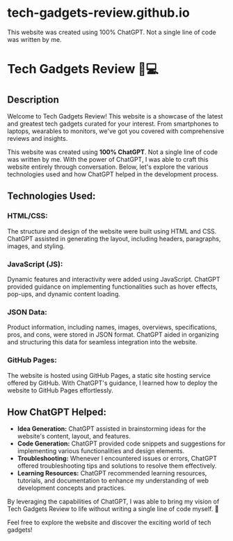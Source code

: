 # tech-gadgets-review.github.io
This website was created using 100% ChatGPT. Not a single line of code was written by me.

# Tech Gadgets Review 📱💻

## Description
Welcome to Tech Gadgets Review! This website is a showcase of the latest and greatest tech gadgets curated for your interest. From smartphones to laptops, wearables to monitors, we've got you covered with comprehensive reviews and insights.

This website was created using **100% ChatGPT**. Not a single line of code was written by me. With the power of ChatGPT, I was able to craft this website entirely through conversation. Below, let's explore the various technologies used and how ChatGPT helped in the development process.

## Technologies Used:

### HTML/CSS:
The structure and design of the website were built using HTML and CSS. ChatGPT assisted in generating the layout, including headers, paragraphs, images, and styling.

### JavaScript (JS):
Dynamic features and interactivity were added using JavaScript. ChatGPT provided guidance on implementing functionalities such as hover effects, pop-ups, and dynamic content loading.

### JSON Data:
Product information, including names, images, overviews, specifications, pros, and cons, were stored in JSON format. ChatGPT aided in organizing and structuring this data for seamless integration into the website.

### GitHub Pages:
The website is hosted using GitHub Pages, a static site hosting service offered by GitHub. With ChatGPT's guidance, I learned how to deploy the website to GitHub Pages effortlessly.

## How ChatGPT Helped:
- **Idea Generation:** ChatGPT assisted in brainstorming ideas for the website's content, layout, and features.
- **Code Generation:** ChatGPT provided code snippets and suggestions for implementing various functionalities and design elements.
- **Troubleshooting:** Whenever I encountered issues or errors, ChatGPT offered troubleshooting tips and solutions to resolve them effectively.
- **Learning Resources:** ChatGPT recommended learning resources, tutorials, and documentation to enhance my understanding of web development concepts and practices.

By leveraging the capabilities of ChatGPT, I was able to bring my vision of Tech Gadgets Review to life without writing a single line of code myself. 🚀

Feel free to explore the website and discover the exciting world of tech gadgets!

